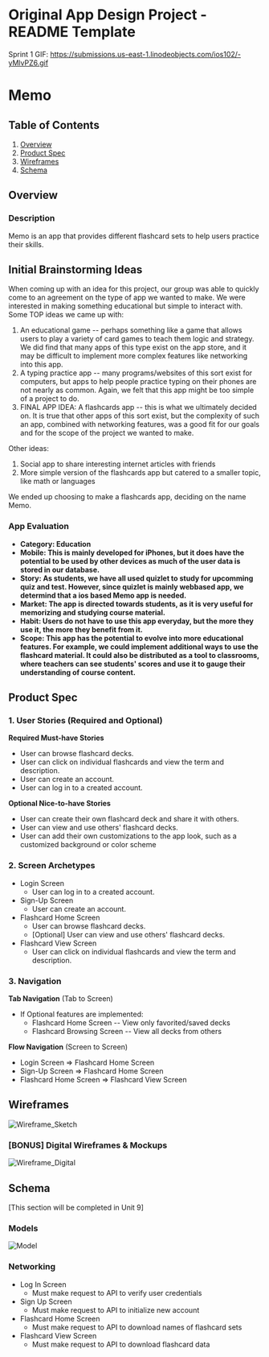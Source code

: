 Original App Design Project - README Template
===
Sprint 1 GIF: https://submissions.us-east-1.linodeobjects.com/ios102/-yMlvPZ6.gif

# Memo

## Table of Contents
1. [Overview](#Overview)
1. [Product Spec](#Product-Spec)
1. [Wireframes](#Wireframes)
2. [Schema](#Schema)

## Overview
### Description
Memo is an app that provides different flashcard sets to help users practice their skills.


## Initial Brainstorming Ideas
When coming up with an idea for this project, our group was able to quickly come to an agreement on the type of app we wanted to make. We were interested in making something educational but simple to interact with.
Some TOP ideas we came up with:
1. An educational game -- perhaps something like a game that allows users to play a variety of card games to teach them logic and strategy. We did find that many apps of this type exist on the app store, and it may be difficult to implement more complex features like networking into this app.
2. A typing practice app -- many programs/websites of this sort exist for computers, but apps to help people practice typing on their phones are not nearly as common. Again, we felt that this app might be too simple of a project to do.
3. FINAL APP IDEA: A flashcards app -- this is what we ultimately decided on. It is true that other apps of this sort exist, but the complexity of such an app, combined with networking features, was a good fit for our goals and for the scope of the project we wanted to make.

Other ideas:
1. Social app to share interesting internet articles with friends
2. More simple version of the flashcards app but catered to a smaller topic, like math or languages

We ended up choosing to make a flashcards app, deciding on the name Memo.

### App Evaluation

- **Category: Education**
- **Mobile: This is mainly developed for iPhones, but it does have the potential to be used by other devices as much of the user data is stored in our database.**
- **Story: As students, we have all used quizlet to study for upcomming quiz and test. However, since quizlet is mainly webbased app, we determind that a ios based Memo app is needed.**
- **Market: The app is directed towards students, as it is very useful for memorizing and studying course material.**
- **Habit: Users do not have to use this app everyday, but the more they use it, the more they benefit from it.**
- **Scope: This app has the potential to evolve into more educational features. For example, we could implement additional ways to use the flashcard material. It could also be distributed as a tool to classrooms, where teachers can see students' scores and use it to gauge their understanding of course content.**

## Product Spec

### 1. User Stories (Required and Optional)

**Required Must-have Stories**

* User can browse flashcard decks.
* User can click on individual flashcards and view the term and description.
* User can create an account.
* User can log in to a created account.

**Optional Nice-to-have Stories**

* User can create their own flashcard deck and share it with others.
* User can view and use others' flashcard decks.
* User can add their own customizations to the app look, such as a customized background or color scheme

### 2. Screen Archetypes

* Login Screen
   * User can log in to a created account.
* Sign-Up Screen
    * User can create an account.
* Flashcard Home Screen
   * User can browse flashcard decks.
   * [Optional] User can view and use others' flashcard decks.
* Flashcard View Screen
    * User can click on individual flashcards and view the term and description.

### 3. Navigation

**Tab Navigation** (Tab to Screen)

* If Optional features are implemented:
    * Flashcard Home Screen -- View only favorited/saved decks
    * Flashcard Browsing Screen -- View all decks from others

**Flow Navigation** (Screen to Screen)

* Login Screen
   => Flashcard Home Screen
* Sign-Up Screen
   => Flashcard Home Screen
* Flashcard Home Screen
    => Flashcard View Screen

## Wireframes
![Wireframe_Sketch](https://user-images.githubusercontent.com/22327307/226234496-7ca09b9c-80be-464d-9fb5-cb779abf3ca9.png)

### [BONUS] Digital Wireframes & Mockups
![Wireframe_Digital](https://drive.google.com/uc?export=view&id=1lO15p6fqpU4P5BrmkTI1tDEYpHxYKAuZ)

## Schema 
[This section will be completed in Unit 9]
### Models
![Model](https://drive.google.com/uc?export=view&id=1v31hXW8Xq93CjY3-fPT4P3Mogg6MIq05)
### Networking
- Log In Screen
    - Must make request to API to verify user credentials
- Sign Up Screen
    - Must make request to API to initialize new account
- Flashcard Home Screen
    - Must make request to API to download names of flashcard sets
- Flashcard View Screen
    - Must make request to API to download flashcard data
